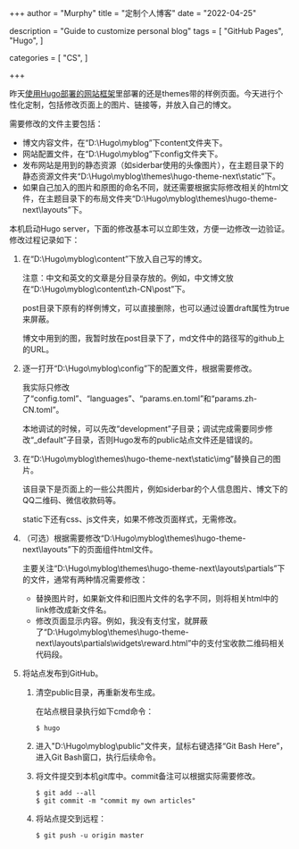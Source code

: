 +++
author = "Murphy"
title = "定制个人博客"
date = "2022-04-25"

description = "Guide to customize personal blog"
tags = [
    "GitHub Pages",
    "Hugo",
]

categories = [
    "CS",
]

+++

昨天[使用Hugo部署的网站框架](https://murphyhanxu.github.io/post/setup-hugo/)里部署的还是themes带的样例页面。今天进行个性化定制，包括修改页面上的图片、链接等，并放入自己的博文。

<!--more-->
需要修改的文件主要包括：

- 博文内容文件，在“D:\Hugo\myblog”下content文件夹下。
- 网站配置文件，在“D:\Hugo\myblog”下config文件夹下。
- 发布网站是用到的静态资源（如siderbar使用的头像图片），在主题目录下的静态资源文件夹“D:\Hugo\myblog\themes\hugo-theme-next\static”下。
- 如果自己加入的图片和原图的命名不同，就还需要根据实际修改相关的html文件，在主题目录下的布局文件夹“D:\Hugo\myblog\themes\hugo-theme-next\layouts”下。

本机启动Hugo server，下面的修改基本可以立即生效，方便一边修改一边验证。修改过程记录如下：

1. 在“D:\Hugo\myblog\content”下放入自己写的博文。

   注意：中文和英文的文章是分目录存放的。例如，中文博文放在“D:\Hugo\myblog\content\zh-CN\post”下。

   post目录下原有的样例博文，可以直接删除，也可以通过设置draft属性为true来屏蔽。

   博文中用到的图，我暂时放在post目录下了，md文件中的路径写的github上的URL。

   

2. 逐一打开“D:\Hugo\myblog\config”下的配置文件，根据需要修改。

   我实际只修改了“config.toml”、“languages”、“params.en.toml”和“params.zh-CN.toml”。

   本地调试的时候，可以先改“development”子目录；调试完成需要同步修改“_default”子目录，否则Hugo发布的public站点文件还是错误的。

   

3. 在“D:\Hugo\myblog\themes\hugo-theme-next\static\img”替换自己的图片。

   该目录下是页面上的一些公共图片，例如siderbar的个人信息图片、博文下的QQ二维码、微信收款码等。

   static下还有css、js文件夹，如果不修改页面样式，无需修改。

   

4. （可选）根据需要修改“D:\Hugo\myblog\themes\hugo-theme-next\layouts”下的页面组件html文件。

   主要关注“D:\Hugo\myblog\themes\hugo-theme-next\layouts\partials”下的文件，通常有两种情况需要修改：

   - 替换图片时，如果新文件和旧图片文件的名字不同，则将相关html中的link修改成新文件名。
   - 修改页面显示内容。例如，我没有支付宝，就屏蔽了“D:\Hugo\myblog\themes\hugo-theme-next\layouts\partials\widgets\reward.html”中的支付宝收款二维码相关代码段。

   

5. 将站点发布到GitHub。
   1. 清空public目录，再重新发布生成。

      在站点根目录执行如下cmd命令：

      ```shell
      $ hugo
      ```
   
   1. 进入"D:\Hugo\myblog\public"文件夹，鼠标右键选择“Git Bash Here”，进入Git Bash窗口，执行后续命令。
   
   2. 将文件提交到本机git库中。commit备注可以根据实际需要修改。
   
      ```shell
      $ git add --all
      $ git commit -m "commit my own articles"
      ```
      
   4. 将站点提交到远程：
   
      ```shell
      $ git push -u origin master
      ```
      
      
   
   
   
   
